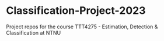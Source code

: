 # Classification-Project-2023
Project repos for the course TTT4275 - Estimation, Detection &amp; Classification at NTNU

